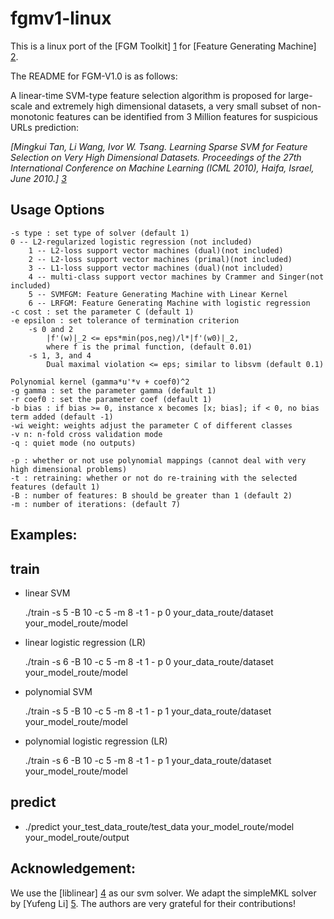 fgmv1-linux
===========
This is a linux port of the [FGM Toolkit] [1] for [Feature Generating Machine] [2].

The README for FGM-V1.0 is as follows:

A linear-time SVM-type feature selection algorithm is proposed 
for large-scale and extremely high dimensional datasets, a very 
small subset of non-monotonic features can be identified from 3 
Million features for suspicious URLs prediction: 

*[Mingkui Tan, Li Wang, Ivor W. Tsang. Learning Sparse SVM for Feature 
Selection on Very High Dimensional Datasets. Proceedings of the 27th International Conference on Machine Learning (ICML 2010), Haifa, Israel, June 2010.] [3]* 



Usage Options
-----------

    -s type : set type of solver (default 1)
  	0 -- L2-regularized logistic regression (not included)
		1 -- L2-loss support vector machines (dual)(not included)
		2 -- L2-loss support vector machines (primal)(not included)
		3 -- L1-loss support vector machines (dual)(not included)
		4 -- multi-class support vector machines by Crammer and Singer(not included)
		5 -- SVMFGM: Feature Generating Machine with Linear Kernel
		6 -- LRFGM: Feature Generating Machine with logistic regression
	-c cost : set the parameter C (default 1)
	-e epsilon : set tolerance of termination criterion
		-s 0 and 2 
			|f'(w)|_2 <= eps*min(pos,neg)/l*|f'(w0)|_2, 
			where f is the primal function, (default 0.01)
		-s 1, 3, and 4
			Dual maximal violation <= eps; similar to libsvm (default 0.1)

	Polynomial kernel (gamma*u'*v + coef0)^2
	-g gamma : set the parameter gamma (default 1)
	-r coef0 : set the parameter coef (default 1)
	-b bias : if bias >= 0, instance x becomes [x; bias]; if < 0, no bias term added (default -1)
	-wi weight: weights adjust the parameter C of different classes
	-v n: n-fold cross validation mode
	-q : quiet mode (no outputs)

	-p : whether or not use polynomial mappings (cannot deal with very high dimensional problems)
	-t : retraining: whether or not do re-training with the selected features (default 1)
	-B : number of features: B should be greater than 1 (default 2)
	-m : number of iterations: (default 7)


Examples:
-----------
train
-

  - linear SVM
  
    ./train -s 5 -B 10 -c 5 -m 8 -t 1 - p 0 your_data_route/dataset  your_model_route/model
    
  - linear logistic regression (LR)
  
    ./train -s 6 -B 10 -c 5 -m 8 -t 1 - p 0 your_data_route/dataset  your_model_route/model
    
  - polynomial SVM
  
    ./train -s 5 -B 10 -c 5 -m 8 -t 1 - p 1 your_data_route/dataset  your_model_route/model
  
  - polynomial logistic regression (LR)
  
    ./train -s 6 -B 10 -c 5 -m 8 -t 1 - p 1 your_data_route/dataset  your_model_route/model

predict
-
  - ./predict your_test_data_route/test_data your_model_route/model your_model_route/output

Acknowledgement:
-----------
We use the [liblinear] [4] as our svm solver.
We adapt the simpleMKL solver by [Yufeng Li] [5]. The authors are very grateful for their contributions!


[1]: http://c2inet.sce.ntu.edu.sg/Mingkui/data/fgm_release.rar
[2]: http://c2inet.sce.ntu.edu.sg/Mingkui/FGM.htm
[3]: http://c2inet.sce.ntu.edu.sg/ivor/publication/FGM.pdf
[4]: http://www.csie.ntu.edu.tw/~cjlin/liblinear/
[5]: http://lamda.nju.edu.cn/liyf/
